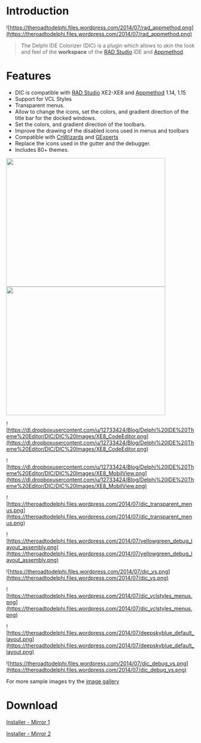 # Introduction #

![https://theroadtodelphi.files.wordpress.com/2014/07/rad_appmethod.png](https://theroadtodelphi.files.wordpress.com/2014/07/rad_appmethod.png)

> The Delphi IDE Colorizer (DIC) is a plugin which allows to skin the look and feel of the **workspace** of the  <a href='http://www.embarcadero.com/kr/products/delphi'>RAD Studio</a> IDE and <a href='http://www.appmethod.com/'>Appmethod</a>.


# Features #

  * DIC is compatible with <a href='http://www.embarcadero.com/kr/products/delphi'>RAD Studio</a> XE2-XE8 and <a href='http://www.appmethod.com/'>Appmethod</a> 1.14, 1.15
  * Support for VCL Styles
  * Transparent menus.
  * Allow to change the icons, set the colors, and gradient direction of the title bar for the docked windows.
  * Set the colors, and gradient direction of the toolbars.
  * Improve the drawing of the disabled icons used in menus and toolbars
  * Compatible with <a href='http://www.cnpack.org/index.php?lang=en'>CnWizards</a> and <a href='http://www.gexperts.org'>GExperts</a>
  * Replace the icons used in the gutter and the debugger.
  * Includes 80+ themes.


<a href='http://www.youtube.com/watch?feature=player_embedded&v=DMTsIBceNWk' target='_blank'><img src='http://img.youtube.com/vi/DMTsIBceNWk/0.jpg' width='425' height=344 /></a>
<a href='http://www.youtube.com/watch?feature=player_embedded&v=_AYKSjI1CVg' target='_blank'><img src='http://img.youtube.com/vi/_AYKSjI1CVg/0.jpg' width='425' height=344 /></a>

![https://dl.dropboxusercontent.com/u/12733424/Blog/Delphi%20IDE%20Theme%20Editor/DIC/DIC%20Images/XE8_CodeEditor.png](https://dl.dropboxusercontent.com/u/12733424/Blog/Delphi%20IDE%20Theme%20Editor/DIC/DIC%20Images/XE8_CodeEditor.png)

![https://dl.dropboxusercontent.com/u/12733424/Blog/Delphi%20IDE%20Theme%20Editor/DIC/DIC%20Images/XE8_MobilView.png](https://dl.dropboxusercontent.com/u/12733424/Blog/Delphi%20IDE%20Theme%20Editor/DIC/DIC%20Images/XE8_MobilView.png)

![https://theroadtodelphi.files.wordpress.com/2014/07/dic_transparent_menus.png](https://theroadtodelphi.files.wordpress.com/2014/07/dic_transparent_menus.png)

![https://theroadtodelphi.files.wordpress.com/2014/07/yellowgreen_debug_layout_assembly.png](https://theroadtodelphi.files.wordpress.com/2014/07/yellowgreen_debug_layout_assembly.png)

![https://theroadtodelphi.files.wordpress.com/2014/07/dic_vs.png](https://theroadtodelphi.files.wordpress.com/2014/07/dic_vs.png)


![https://theroadtodelphi.files.wordpress.com/2014/07/dic_vclstyles_menus.png](https://theroadtodelphi.files.wordpress.com/2014/07/dic_vclstyles_menus.png)

![https://theroadtodelphi.files.wordpress.com/2014/07/deepskyblue_default_layout.png](https://theroadtodelphi.files.wordpress.com/2014/07/deepskyblue_default_layout.png)

![https://theroadtodelphi.files.wordpress.com/2014/07/dic_debug_vs.png](https://theroadtodelphi.files.wordpress.com/2014/07/dic_debug_vs.png)

For more sample images try the [image gallery](https://code.google.com/p/delphi-ide-theme-editor/wiki/DICGalleryVCLStyles)

# Download #

[Installer - Mirror 1](https://goo.gl/qtOSmK)

[Installer - Mirror 2](https://goo.gl/jUqmqe)